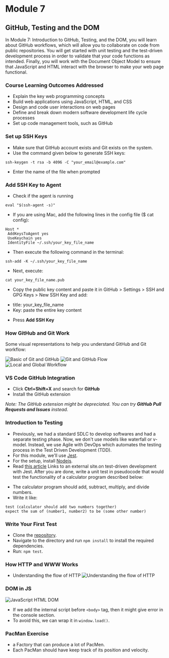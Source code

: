 # Module 7
## GitHub, Testing and the DOM

In Module 7: Introduction to GitHub, Testing, and the DOM, you will learn about GitHub workflows, which will allow you to collaborate on code from public repositories. You will get started with unit testing and the test-driven development process in order to validate that your code functions as intended.  Finally, you will work with the Document Object Model to ensure that JavaScript and HTML interact with the browser to make your web page functional. 

### Course Learning Outcomes Addressed
* Explain the key web programming concepts
* Build web applications using JavaScript, HTML, and CSS
* Design and code user interactions on web pages
* Define and break down modern software development life cycle processes
* Set up code management tools, such as GitHub

### Set up SSH Keys
* Make sure that GitHub account exists and Git exists on the system.
* Use the command given below to generate SSH keys:
```
ssh-keygen -t rsa -b 4096 -C "your_email@example.com"
```
* Enter the name of the file when prompted

### Add SSH Key to Agent
* Check if the agent is running
```
eval "$(ssh-agent -s)"
```
* If you are using Mac, add the following lines in the config file ($ cat config):
```
Host *
 AddKeysToAgent yes 
 UseKeychain yes
 IdentityFile ~/.ssh/your_key_file_name
```
* Then execute the following command in the terminal:
```
ssh-add -K ~/.ssh/your_key_file_name
```
* Next, execute:
```
cat your_key_file_name.pub
```
* Copy the public key content and paste it in GitHub > Settings > SSH and GPG Keys > New SSH Key and add:
 - title: your_key_file_name
 - Key: paste the entire key content
* Press **Add SSH Key**

### How GitHub and Git Work
Some visual representations to help you understand GitHub and Git workflow:

![Basic of Git and GitHub](https://miro.medium.com/v2/resize:fit:1400/1*irvoqLol7t-EPNzZN6CSnA.png)
![Git and GitHub Flow](https://images.datacamp.com/image/upload/v1651047046/image10_1a4384e5fa.png)
![Local and Global Workflow](https://1.bp.blogspot.com/-n8gwrM5Bf04/UfosDLuuDUI/AAAAAAAAKwg/2aE3V0NDk-g/s1600/git-and-github-workflow.png)

### VS Code GitHub Integration

* Click **Ctrl+Shift+X** and search for **GitHub**
* Install the GitHub extension

_Note: The GitHub extension might be depreciated. You can try **GitHub Pull Requests and Issues** instead._

### Introduction to Testing
* Previously, we had a standard SDLC to develop softwares and had a separate testing phase. Now, we don't use models like waterfall or v-model. Instead, we use Agile with DevOps which automates the testing process in the Test Driven Development (TDD).
* For this module, we'll use [Jest](https://jestjs.io/).
* For the setup, install [Nodejs](https://nodejs.org/en/).
* Read [this article](https://medium.com/@suvodeep4119/javascript-tdd-using-jest-9b535c6be7be) Links to an external site.on test-driven development with Jest. After you are done, write a unit test in pseudocode that would test the functionality of a calculator program described below: 
 - The calculator program should add, subtract, multiply, and divide numbers.
 - Write it like:
 ```
 test (calculator should add two numbers together)
 expect the sum of (number1, number2) to be (some other number)
 ```

### Write Your First Test
* Clone the [repository](https://github.com/kogsio/greeting).
* Navigate to the directory and run `npm install` to install the required dependencies.
* Run: `npm test`.

### How HTTP and WWW Works
* Understanding the flow of HTTP
![Understanding the flow of HTTP](https://miro.medium.com/v2/resize:fit:1400/1*6HVQfiRwxSg7Y5yo3rGWlQ.png)

### DOM in JS
![JavaScript HTML DOM](https://www.w3schools.com/js/pic_htmltree.gif)
* If we add the internal script before `<body>` tag, then it might give error in the console section.
* To avoid this, we can wrap it in `window.load()`.

### PacMan Exercise
* a Factory that can produce a lot of PacMen.
* Each PacMan should have keep track of its position and velocity.
